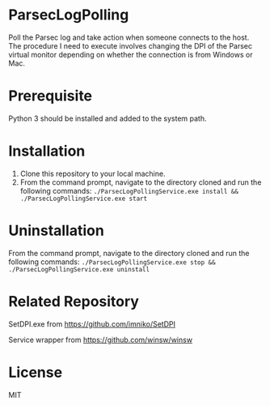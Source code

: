 # ParsecLogPolling
Poll the Parsec log and take action when someone connects to the host.
The procedure I need to execute involves changing the DPI of the Parsec virtual monitor depending on whether the connection is from Windows or Mac.

# Prerequisite
Python 3 should be installed and added to the system path.

# Installation
1. Clone this repository to your local machine.
2. From the command prompt, navigate to the directory cloned and run the following commands:
```./ParsecLogPollingService.exe install && ./ParsecLogPollingService.exe start```

# Uninstallation
From the command prompt, navigate to the directory cloned and run the following commands:
```./ParsecLogPollingService.exe stop && ./ParsecLogPollingService.exe uninstall```

# Related Repository
SetDPI.exe from https://github.com/imniko/SetDPI

Service wrapper from https://github.com/winsw/winsw

# License
MIT
